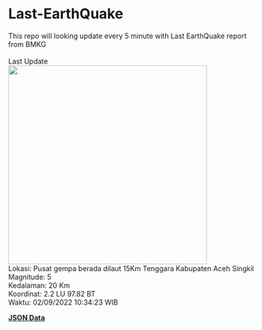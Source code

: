# Last-EarthQuake
This repo will looking update every 5 minute with Last EarthQuake report from BMKG
<br>
<br>
Last Update
<br>
<img src="https://ews.bmkg.go.id/TEWS/data/20220902103423.mmi.jpg" width="400"/>
<br>
Lokasi: Pusat gempa berada dilaut 15Km Tenggara Kabupaten Aceh Singkil <br>
Magnitude: 5 <br>
Kedalaman: 20 Km <br>
Koordinat: 2.2 LU 97.82 BT <br>
Waktu: 02/09/2022 10:34:23 WIB <br>

<a href="./data/data.json">**JSON Data**</a>
